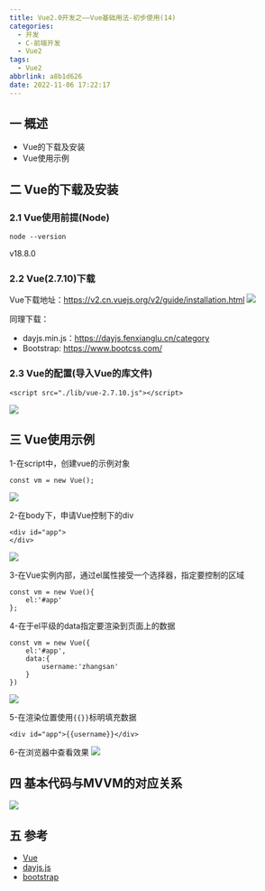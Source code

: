 ```yaml
---
title: Vue2.0开发之——Vue基础用法-初步使用(14)
categories:
  - 开发
  - C-前端开发
  - Vue2
tags:
  - Vue2
abbrlink: a8b1d626
date: 2022-11-06 17:22:17
---
```

## 一 概述

* Vue的下载及安装
* Vue使用示例

<!--more-->

## 二 Vue的下载及安装

### 2.1 Vue使用前提(Node)

```
node --version
```

v18.8.0

### 2.2 Vue(2.7.10)下载

Vue下载地址：https://v2.cn.vuejs.org/v2/guide/installation.html 
![][1]

同理下载：

* dayjs.min.js：https://dayjs.fenxianglu.cn/category
* Bootstrap: https://www.bootcss.com/ 

### 2.3 Vue的配置(导入Vue的库文件)

```
<script src="./lib/vue-2.7.10.js"></script>
```

![][2]

## 三 Vue使用示例

1-在script中，创建vue的示例对象

```
const vm = new Vue();
```

![][3]

2-在body下，申请Vue控制下的div

```
<div id="app">
</div>
```

![][4]

3-在Vue实例内部，通过el属性接受一个选择器，指定要控制的区域

```
const vm = new Vue(){
    el:'#app'
};
```

4-在于el平级的data指定要渲染到页面上的数据

```
const vm = new Vue({
    el:'#app',
    data:{
        username:'zhangsan'
    }
})
```

![][5]

5-在渲染位置使用`{{}}`标明填充数据

```
<div id="app">{{username}}</div>
```

6-在浏览器中查看效果
![][6]

## 四 基本代码与MVVM的对应关系
![][7]

## 五 参考

* [Vue][00]
* [dayjs.js][01]
* [bootstrap][02]



[00]:https://v2.cn.vuejs.org/v2/guide/installation.html
[01]:https://dayjs.fenxianglu.cn/category
[02]: https://www.bootcss.com/

[1]:https://cdn.jsdelivr.net/gh/PGzxc/CDN/blog-vue/vue02-14-vue-download-site.png
[2]:https://cdn.jsdelivr.net/gh/PGzxc/CDN/blog-vue/vue02-14-vue-lib-import.png
[3]:https://cdn.jsdelivr.net/gh/PGzxc/CDN/blog-vue/vue02-14-vue-create-obj.png
[4]:https://cdn.jsdelivr.net/gh/PGzxc/CDN/blog-vue/vue02-14-vue-div-control.png
[5]:https://cdn.jsdelivr.net/gh/PGzxc/CDN/blog-vue/vue02-14-vue-data-username.png
[6]:https://cdn.jsdelivr.net/gh/PGzxc/CDN/blog-vue/vue02-14-vue-div-view.png
[7]:https://cdn.jsdelivr.net/gh/PGzxc/CDN/blog-vue/vue02-14-vue-mvvm.png